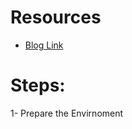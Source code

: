 # Resources
- [Blog Link](https://machinelearningmastery.com/develop-neural-machine-translation-system-keras/)

# Steps:

1- Prepare the Envirnoment
